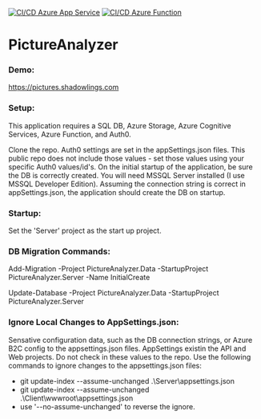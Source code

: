 [![CI/CD Azure App Service](https://github.com/shadowlings/PictureAnalyzer/actions/workflows/main_picturesanalyzer.yml/badge.svg)](https://github.com/shadowlings/PictureAnalyzer/actions/workflows/main_picturesanalyzer.yml)
[![CI/CD Azure Function](https://github.com/shadowlings/PictureAnalyzer/actions/workflows/main_picturesanalyzerfunction.yml/badge.svg)](https://github.com/shadowlings/PictureAnalyzer/actions/workflows/main_picturesanalyzerfunction.yml)

# PictureAnalyzer

### Demo:
https://pictures.shadowlings.com

### Setup:
This application requires a SQL DB, Azure Storage, Azure Cognitive Services, Azure Function, and Auth0.

Clone the repo. Auth0 settings are set in the appSettings.json files. This public repo does not include those values - set those values using your specific Auth0 values/id's. On the initial startup of the application, be sure the DB is correctly created. You will need MSSQL Server installed (I use MSSQL Developer Edition). Assuming the connection string is correct in appSettings.json, the application should create the DB on startup.

### Startup:
Set the 'Server' project as the start up project.

### DB Migration Commands:
Add-Migration -Project PictureAnalyzer.Data -StartupProject PictureAnalyzer.Server -Name InitialCreate

Update-Database -Project PictureAnalyzer.Data -StartupProject PictureAnalyzer.Server

### Ignore Local Changes to AppSettings.json:
Sensative configuration data, such as the DB connection strings, or Azure B2C config to the appsettings.json files. AppSettings existin the API and Web projects. Do not check in these values to the repo. Use the following commands to ignore changes to the appsettings.json files:
 - git update-index --assume-unchanged .\Server\appsettings.json            
 - git update-index --assume-unchanged .\Client\wwwroot\appsettings.json
 - use '--no-assume-unchanged' to reverse the ignore.

